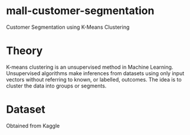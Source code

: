 # mall-customer-segmentation
Customer Segmentation using K-Means Clustering

# Theory
K-means clustering is an unsupervised method in Machine Learning. 
Unsupervised algorithms make inferences from datasets using only input vectors without referring to known, or labelled, outcomes.
The idea is to cluster the data into groups or segments. 


# Dataset
Obtained from Kaggle
